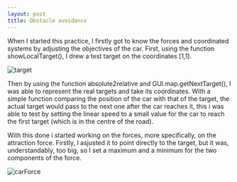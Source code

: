 ```yaml
---
layout: post
title: Obstacle avoidance
---
```

When I started this practice, I firstly got to know the forces and coordinated systems by adjusting the objectives of the car. First, using the function showLocalTarget(), I drew a test target on the coordinates [1,1].

![target](../images/.png)

Then by using the function absolute2relative and GUI.map.getNextTarget(), I was able to represent the real targets and take its coordinates. With a simple function comparing the position of the car with that of the target, the actual target would pass to the next one after the car reaches it, this i was able to test by setting the linear speed to a small value for the car to reach the first target (which is in the centre of the road).

With this done i started working on the forces, more specifically, on the attraction force. Firstly, I asjusted it to point directly to the target, but it was, understandably, too big, so I set a maximum and a minimum for the two components of the force.

![carForce](../images/.png)